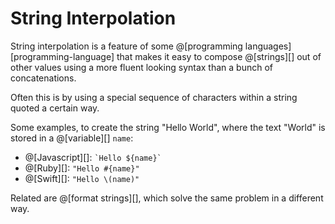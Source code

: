 # String Interpolation

String interpolation is a feature of some @[programming languages][programming-language]
that makes it easy to compose @[strings][] out of other values using a more 
fluent looking syntax than a bunch of concatenations.

Often this is by using a special sequence of characters within a string quoted a certain
way.

Some examples, to create the string "Hello World", where the text "World" is stored in a
@[variable][] `name`:
*   @[Javascript][]: `` `Hello ${name}` ``
*   @[Ruby][]: `"Hello #{name}"`
*   @[Swift][]: `"Hello \(name)"`

Related are @[format strings][], which solve the same problem in a different way.
